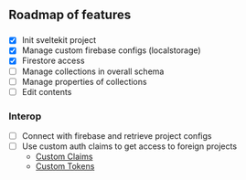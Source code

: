 ## Roadmap of features

### 
- [x] Init sveltekit project
- [x] Manage custom firebase configs (localstorage)
- [x] Firestore access
- [ ] Manage collections in overall schema 
- [ ] Manage properties of collections
- [ ] Edit contents

### Interop
- [ ] Connect with firebase and retrieve project configs
- [ ] Use custom auth claims to get access to foreign projects
  - [Custom Claims](https://firebase.google.com/docs/auth/admin/custom-claims)
  - [Custom Tokens](https://firebase.google.com/docs/auth/admin/create-custom-tokens)
